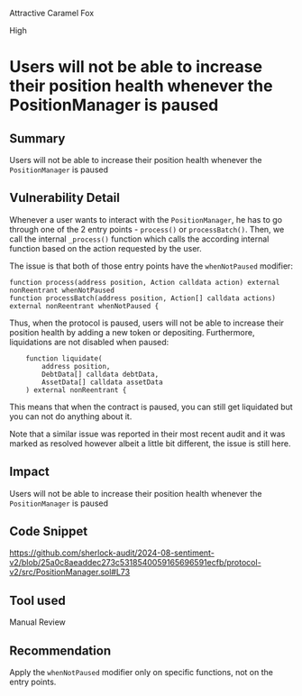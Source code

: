 Attractive Caramel Fox

High

# Users will not be able to increase their position health whenever the PositionManager is paused

## Summary
Users will not be able to increase their position health whenever the `PositionManager` is paused
## Vulnerability Detail
Whenever a user wants to interact with the `PositionManager`, he has to go through one of the 2 entry points - `process()` or `processBatch()`. Then, we call the internal `_process()` function which calls the according internal function based on the action requested by the user. 

The issue is that both of those entry points have the `whenNotPaused` modifier:
```solidity
function process(address position, Action calldata action) external nonReentrant whenNotPaused
function processBatch(address position, Action[] calldata actions) external nonReentrant whenNotPaused {
```
Thus, when the protocol is paused, users will not be able to increase their position health by adding a new token or depositing. Furthermore, liquidations are not disabled when paused:
```solidity
    function liquidate(
        address position,
        DebtData[] calldata debtData,
        AssetData[] calldata assetData
    ) external nonReentrant {
```
This means that when the contract is paused, you can still get liquidated but you can not do anything about it. 

Note that a similar issue was reported in their most recent audit and it was marked as resolved however albeit a little bit different, the issue is still here.
## Impact
Users will not be able to increase their position health whenever the `PositionManager` is paused
## Code Snippet
https://github.com/sherlock-audit/2024-08-sentiment-v2/blob/25a0c8aeaddec273c5318540059165696591ecfb/protocol-v2/src/PositionManager.sol#L73
## Tool used

Manual Review

## Recommendation
Apply the `whenNotPaused` modifier only on specific functions, not on the entry points.